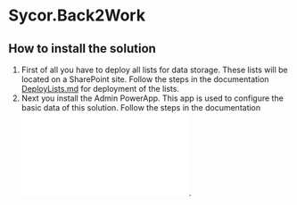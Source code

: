 # Sycor.Back2Work

## How to install the solution
1. First of all you have to deploy all lists for data storage. These lists will be located on a SharePoint site. Follow the steps in the documentation [DeployLists.md](DeployLists.md) for deployment of the lists.
1. Next you install the Admin PowerApp. This app is used to configure the basic data of this solution. Follow the steps in the documentation ![InstallAdminApp.md](InstallAdminApp.md).

